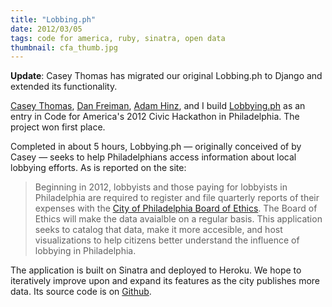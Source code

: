 ```yaml
---
title: "Lobbing.ph"
date: 2012/03/05
tags: code for america, ruby, sinatra, open data
thumbnail: cfa_thumb.jpg
---
```


<b>Update</b>: Casey Thomas has migrated our original Lobbing.ph to Django and extended its functionality.

[Casey Thomas](http://twitter.com/caseypt), [Dan Freiman](http://twitter.com/dannyjf), [Adam Hinz](http://twitter.com/ahinz), and I build [Lobbying.ph](http://lobbying.ph) as an entry in Code for America's 2012 Civic Hackathon in Philadelphia. The project won first place.

Completed in about 5 hours, Lobbying.ph &mdash; originally conceived of by Casey &mdash; seeks to help Philadelphians access information about local lobbying efforts. As is reported on the site:

> Beginning in 2012, lobbyists and those paying for lobbyists in Philadelphia are required to register and file quarterly reports of their expenses with the <a href="http://www.phila.gov/ethicsboard/lobbying.html">City of Philadelphia Board of Ethics</a>. The Board of Ethics will make the data avaialble on a regular basis. This application seeks to catalog that data, make it more accesible, and host visualizations to help citizens better understand the influence of lobbying in Philadelphia.

The application is built on Sinatra and deployed to Heroku. We hope to iteratively improve upon and expand its features as the city publishes more data. Its source code is on <a href="https://github.com/caseypt/lobbying.ph">Github</a>.
